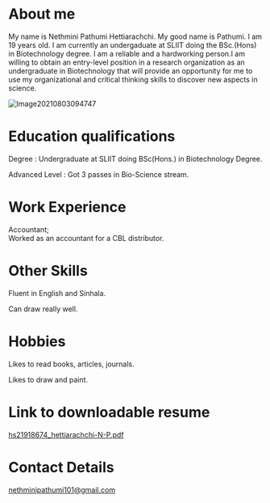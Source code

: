 # About me

My name is Nethmini Pathumi Hettiarachchi. My good name is Pathumi. I am 19 years old. I am currently an undergaduate at SLIIT doing the BSc.(Hons) in Biotechnology degree. I am a reliable and a hardworking person.I am willing to obtain an entry-level position in a research organization as an undergraduate in Biotechnology that will provide an opportunity for me to use my organizational and critical thinking skills to discover new aspects in science.

![Image20210803094747](https://user-images.githubusercontent.com/91866737/135903475-a13c1922-0159-4223-983b-5825ad2b4a63.jpg)
  
# Education qualifications

 <p>Degree : Undergraduate at SLIIT doing BSc(Hons.) in Biotechnology Degree.<br>
  
  Advanced Level : Got 3 passes in Bio-Science stream.</p>
  
# Work Experience

<p>Accountant;<br>
  Worked as an accountant for a CBL distributor.</p>
  
# Other Skills

 <p>Fluent in English and Sinhala.<br>
  
  Can draw really well.</p>
 
  
# Hobbies
  
<p>Likes to read books, articles, journals.<br>
  
  Likes to draw and paint.</p>
  
# Link to downloadable resume
  
[hs21918674_hettiarachchi-N-P.pdf](https://github.com/nethminip/nethminip.github.io/files/7280787/hs21918674_hettiarachchi-N-P.pdf)
  
# Contact Details
  
  <nethminipathumi101@gmail.com>
